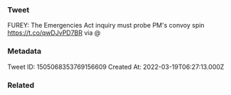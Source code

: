 ### Tweet
FUREY: The Emergencies Act inquiry must probe PM's convoy spin https://t.co/qwDJvPD7BR via @

### Metadata
Tweet ID: 1505068353769156609
Created At: 2022-03-19T06:27:13.000Z

### Related

